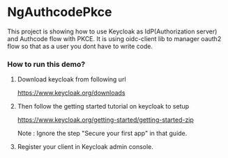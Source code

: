 # NgAuthcodePkce

This project is showing how to use Keycloak as IdP(Authorization server) and Authcode flow with PKCE. It is using oidc-client lib to manager oauth2 flow so that as a user you dont have to write code.

### How to run this demo?

1. Download keycloak from following url

    https://www.keycloak.org/downloads

2. Then follow the getting started tutorial on keycloak to setup

    https://www.keycloak.org/getting-started/getting-started-zip

    Note : Ignore the step "Secure your first app" in that guide.

3.  Register your client in Keycloak admin console.
